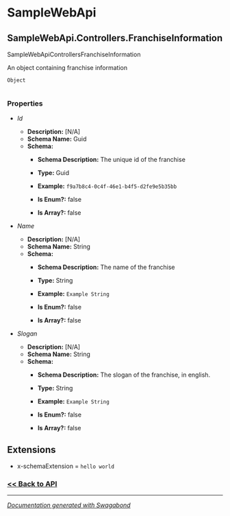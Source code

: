 
# SampleWebApi

## SampleWebApi.Controllers.FranchiseInformation

SampleWebApiControllersFranchiseInformation

An object containing franchise information


`Object`

```

```

### Properties


* *Id*
    * **Description:** [N/A]
    * **Schema Name:** Guid
    * **Schema:** 
        * **Schema Description:** The unique id of the franchise
 
        * **Type:** Guid
        * **Example:** `f9a7b8c4-0c4f-46e1-b4f5-d2fe9e5b35bb`
        * **Is Enum?:** false
        * **Is Array?:** false
    

* *Name*
    * **Description:** [N/A]
    * **Schema Name:** String
    * **Schema:** 
        * **Schema Description:** The name of the franchise
 
        * **Type:** String
        * **Example:** `Example String`
        * **Is Enum?:** false
        * **Is Array?:** false
    

* *Slogan*
    * **Description:** [N/A]
    * **Schema Name:** String
    * **Schema:** 
        * **Schema Description:** The slogan of the franchise, in english.
 
        * **Type:** String
        * **Example:** `Example String`
        * **Is Enum?:** false
        * **Is Array?:** false
    




## Extensions
* x-schemaExtension = `hello world`


### [<< Back to API](../SampleWebApi.Readme.md)

*** 

*[Documentation generated with Swagabond](https://github.com/jordanbleu/swagabond)*

